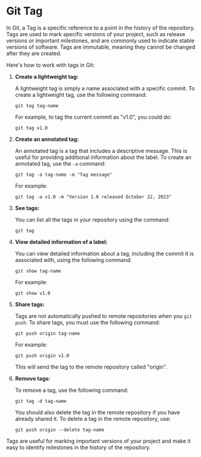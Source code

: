 # Git Tag

In Git, a Tag is a specific reference to a point in the history of the repository. Tags are used to mark specific versions of your project, such as release versions or important milestones, and are commonly used to indicate stable versions of software. Tags are immutable, meaning they cannot be changed after they are created.

Here's how to work with tags in Git:

1. **Create a lightweight tag:**

     A lightweight tag is simply a name associated with a specific commit. To create a lightweight tag, use the following command:

     ```shell
     git tag tag-name
     ```

     For example, to tag the current commit as "v1.0", you could do:

     ```shell
     git tag v1.0
     ```

2. **Create an annotated tag:**

     An annotated tag is a tag that includes a descriptive message. This is useful for providing additional information about the label. To create an annotated tag, use the `-a` command:

     ```shell
     git tag -a tag-name -m "Tag message"
     ```

     For example:

     ```shell
     git tag -a v1.0 -m "Version 1.0 released October 22, 2023"
     ```

3. **See tags:**

     You can list all the tags in your repository using the command:

     ```shell
     git tag
     ```

4. **View detailed information of a label:**

     You can view detailed information about a tag, including the commit it is associated with, using the following command:

     ```shell
     git show tag-name
     ```

     For example:

     ```shell
     git show v1.0
     ```

5. **Share tags:**

     Tags are not automatically pushed to remote repositories when you `git push`. To share tags, you must use the following command:

     ```shell
     git push origin tag-name
     ```

     For example:

     ```shell
     git push origin v1.0
     ```

     This will send the tag to the remote repository called "origin".

6. **Remove tags:**

     To remove a tag, use the following command:

     ```shell
     git tag -d tag-name
     ```

     You should also delete the tag in the remote repository if you have already shared it. To delete a tag in the remote repository, use:

     ```shell
     git push origin --delete tag-name
     ```

Tags are useful for marking important versions of your project and make it easy to identify milestones in the history of the repository.